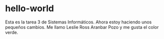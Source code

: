 # hello-world
Esta es la tarea 3 de Sistemas Informáticos.
Ahora estoy haciendo unos pequeños cambios. Me llamo Leslie Ross Aranbar Pozo y me gusta el color verde.
